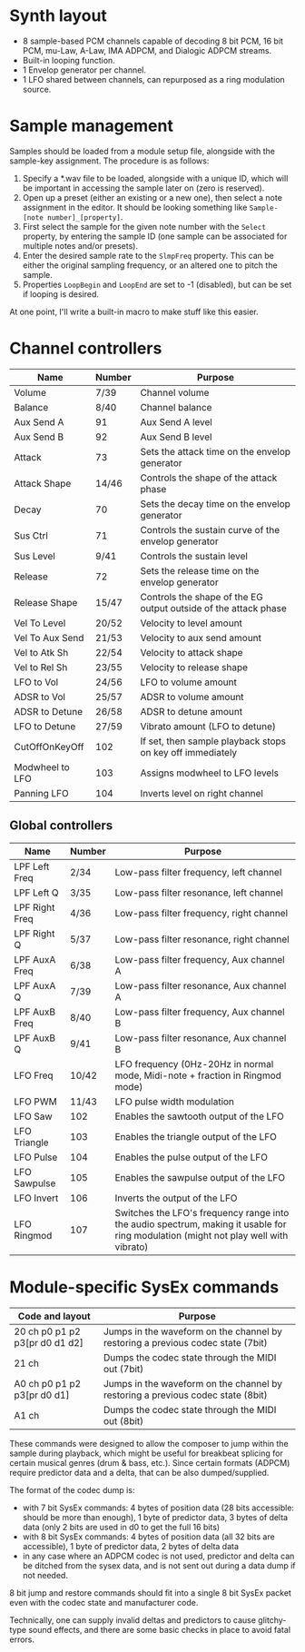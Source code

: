 # Synth layout

* 8 sample-based PCM channels capable of decoding 8 bit PCM, 16 bit PCM, mu-Law, A-Law, IMA ADPCM, and Dialogic ADPCM streams.
* Built-in looping function.
* 1 Envelop generator per channel.
* 1 LFO shared between channels, can repurposed as a ring modulation source.

# Sample management

Samples should be loaded from a module setup file, alongside with the sample-key assignment. The procedure is as follows:

1) Specify a \*.wav file to be loaded, alongside with a unique ID, which will be important in accessing the sample later on (zero is reserved).
2) Open up a preset (either an existing or a new one), then select a note assignment in the editor. It should be looking something like `Sample-[note number]_[property]`.
3) First select the sample for the given note number with the `Select` property, by entering the sample ID (one sample can be associated for multiple notes and/or presets).
4) Enter the desired sample rate to the `SlmpFreq` property. This can be either the original sampling frequency, or an altered one to pitch the sample.
5) Properties `LoopBegin` and `LoopEnd` are set to -1 (disabled), but can be set if looping is desired.

At one point, I'll write a built-in macro to make stuff like this easier.

# Channel controllers

|Name           |Number     |Purpose                                                                                             |
|---------------|-----------|----------------------------------------------------------------------------------------------------|
|Volume         |7/39       |Channel volume                                                                                      |
|Balance        |8/40       |Channel balance                                                                                     |
|Aux Send A     |91         |Aux Send A level                                                                                    |
|Aux Send B     |92         |Aux Send B level                                                                                    |
|Attack         |73         |Sets the attack time on the envelop generator                                                       |
|Attack Shape   |14/46      |Controls the shape of the attack phase                                                              |
|Decay          |70         |Sets the decay time on the envelop generator                                                        |
|Sus Ctrl       |71         |Controls the sustain curve of the envelop generator                                                 |
|Sus Level      |9/41       |Controls the sustain level                                                                          |
|Release        |72         |Sets the release time on the envelop generator                                                      |
|Release Shape  |15/47      |Controls the shape of the EG output outside of the attack phase                                     |
|Vel To Level   |20/52      |Velocity to level amount                                                                            |
|Vel To Aux Send|21/53      |Velocity to aux send amount                                                                         |
|Vel to Atk Sh  |22/54      |Velocity to attack shape                                                                            |
|Vel to Rel Sh  |23/55      |Velocity to release shape                                                                           |
|LFO to Vol     |24/56      |LFO to volume amount                                                                                |
|ADSR to Vol    |25/57      |ADSR to volume amount                                                                               |
|ADSR to Detune |26/58      |ADSR to detune amount                                                                               |
|LFO to Detune  |27/59      |Vibrato amount (LFO to detune)                                                                      |
|CutOffOnKeyOff |102        |If set, then sample playback stops on key off immediately                                           |
|Modwheel to LFO|103        |Assigns modwheel to LFO levels                                                                      |
|Panning LFO    |104        |Inverts level on right channel                                                                      |

## Global controllers

|Name           |Number     |Purpose                                                                                             |
|---------------|-----------|----------------------------------------------------------------------------------------------------|
|LPF Left Freq  |2/34       |Low-pass filter frequency, left channel                                                             |
|LPF Left Q     |3/35       |Low-pass filter resonance, left channel                                                             |
|LPF Right Freq |4/36       |Low-pass filter frequency, right channel                                                            |
|LPF Right Q    |5/37       |Low-pass filter resonance, right channel                                                            |
|LPF AuxA Freq  |6/38       |Low-pass filter frequency, Aux channel A                                                            |
|LPF AuxA Q     |7/39       |Low-pass filter resonance, Aux channel A                                                            |
|LPF AuxB Freq  |8/40       |Low-pass filter frequency, Aux channel B                                                            |
|LPF AuxB Q     |9/41       |Low-pass filter resonance, Aux channel B                                                            |
|LFO Freq       |10/42      |LFO frequency (0Hz-20Hz in normal mode, Midi-note + fraction in Ringmod mode)                       |
|LFO PWM        |11/43      |LFO pulse width modulation                                                                          |
|LFO Saw        |102        |Enables the sawtooth output of the LFO                                                              |
|LFO Triangle   |103        |Enables the triangle output of the LFO                                                              |
|LFO Pulse      |104        |Enables the pulse output of the LFO                                                                 |
|LFO Sawpulse   |105        |Enables the sawpulse output of the LFO                                                              |
|LFO Invert     |106        |Inverts the output of the LFO                                                                       |
|LFO Ringmod    |107        |Switches the LFO's frequency range into the audio spectrum, making it usable for ring modulation (might not play well with vibrato)|

# Module-specific SysEx commands

|Code and layout               |Purpose                                                                                          |
|------------------------------|-------------------------------------------------------------------------------------------------|
|20 ch p0 p1 p2 p3[pr d0 d1 d2]|Jumps in the waveform on the channel by restoring a previous codec state (7bit)                  |
|21 ch                         |Dumps the codec state through the MIDI out (7bit)                                                |
|A0 ch p0 p1 p2 p3[pr d0 d1]   |Jumps in the waveform on the channel by restoring a previous codec state (8bit)                  |
|A1 ch                         |Dumps the codec state through the MIDI out (8bit)                                                |

These commands were designed to allow the composer to jump within the sample during playback, which might be useful for breakbeat splicing for certain musical genres (drum & bass, etc.). Since certain formats (ADPCM) require predictor data and a delta, that can be also dumped/supplied.

The format of the codec dump is:

* with 7 bit SysEx commands: 4 bytes of position data (28 bits accessible: should be more than enough), 1 byte of predictor data, 3 bytes of delta data (only 2 bits are used in d0 to get the full 16 bits)
* with 8 bit SysEx commands: 4 bytes of position data (all 32 bits are accessible), 1 byte of predictor data, 2 bytes of delta data
* in any case where an ADPCM codec is not used, predictor and delta can be ditched from the sysex data, and is not sent out during a data dump if not needed.

8 bit jump and restore commands should fit into a single 8 bit SysEx packet even with the codec state and manufacturer code.

Technically, one can supply invalid deltas and predictors to cause glitchy-type sound effects, and there are some basic checks in place to avoid fatal errors.